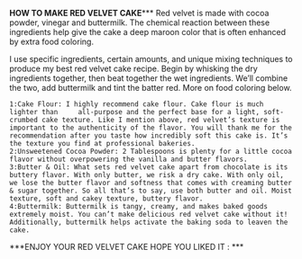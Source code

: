 **************************HOW TO MAKE RED VELVET CAKE*****************************
Red velvet is made with cocoa powder, vinegar and buttermilk. The chemical reaction between these ingredients help give the cake a deep maroon color that is often enhanced by extra food coloring.



I use specific ingredients, certain amounts, and unique mixing techniques to produce my best red velvet cake recipe. Begin by whisking the dry ingredients together, then beat together the wet ingredients. We’ll combine the two, add buttermilk and tint the batter red. More on food coloring below.

    1:Cake Flour: I highly recommend cake flour. Cake flour is much lighter than     all-purpose and the perfect base for a light, soft-crumbed cake texture. Like I mention above, red velvet’s texture is important to the authenticity of the flavor. You will thank me for the recommendation after you taste how incredibly soft this cake is. It’s the texture you find at professional bakeries.
    2:Unsweetened Cocoa Powder: 2 Tablespoons is plenty for a little cocoa flavor without overpowering the vanilla and butter flavors.
    3:Butter & Oil: What sets red velvet cake apart from chocolate is its buttery flavor. With only butter, we risk a dry cake. With only oil, we lose the butter flavor and softness that comes with creaming butter & sugar together. So all that’s to say, use both butter and oil. Moist texture, soft and cakey texture, buttery flavor.
    4:Buttermilk: Buttermilk is tangy, creamy, and makes baked goods extremely moist. You can’t make delicious red velvet cake without it! Additionally, buttermilk helps activate the baking soda to leaven the cake.


   ***ENJOY YOUR RED VELVET CAKE HOPE YOU LIKED IT : ***